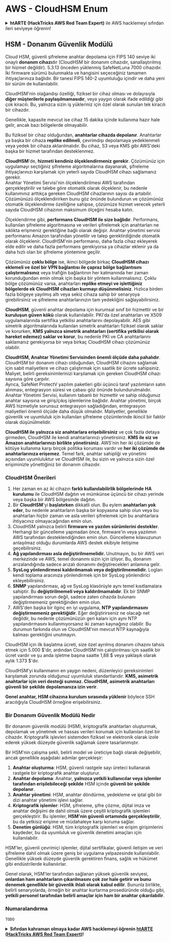 # AWS - CloudHSM Enum

<details>

<summary><strong>htARTE (HackTricks AWS Red Team Expert)</strong> ile AWS hacklemeyi sıfırdan ileri seviyeye öğrenin!</summary>

Diğer HackTricks'i destekleme yolları:

- **Şirketinizi HackTricks'te reklamınızı görmek istiyorsanız** veya **HackTricks'i PDF olarak indirmek istiyorsanız** [**ABONELİK PLANLARI**](https://github.com/sponsors/carlospolop)'na göz atın!
- [**Resmi PEASS & HackTricks ürünlerini**](https://peass.creator-spring.com) edinin
- [**The PEASS Family**](https://opensea.io/collection/the-peass-family)'yi keşfedin, özel [**NFT'lerimiz**](https://opensea.io/collection/the-peass-family) koleksiyonumuz
- 💬 [**Discord grubuna**](https://discord.gg/hRep4RUj7f) veya [**telegram grubuna**](https://t.me/peass) katılın veya **Twitter** 🐦 [**@hacktricks\_live**](https://twitter.com/hacktricks\_live)'ı takip edin.
- **Hacking püf noktalarınızı paylaşarak PR'lar göndererek** [**HackTricks**](https://github.com/carlospolop/hacktricks) ve [**HackTricks Cloud**](https://github.com/carlospolop/hacktricks-cloud) github depolarına katkıda bulunun.

</details>

## HSM - Donanım Güvenlik Modülü

Cloud HSM, güvenli şifreleme anahtar depolama için FIPS 140 seviye iki onaylı **donanım cihazı**dır (CloudHSM bir donanım cihazıdır, sanallaştırılmış bir hizmet değildir). 5.3.13 önceden yüklenmiş SafeNetLuna 7000 cihazıdır. İki firmware sürümü bulunmakta ve hangisini seçeceğiniz tamamen ihtiyaçlarınıza bağlıdır. Bir tanesi FIPS 140-2 uyumluluğu içindir ve daha yeni bir sürüm de kullanılabilir.

CloudHSM'nin olağandışı özelliği, fiziksel bir cihaz olması ve dolayısıyla **diğer müşterilerle paylaşılmamasıdır**, veya yaygın olarak ifade edildiği gibi çok kiracılı. Bu, yalnızca sizin iş yükleriniz için özel olarak sunulan tek kiracılı bir cihazdır.

Genellikle, kapasite mevcut ise cihaz 15 dakika içinde kullanıma hazır hale gelir, ancak bazı bölgelerde olmayabilir.

Bu fiziksel bir cihaz olduğundan, **anahtarlar cihazda depolanır**. Anahtarlar ya başka bir cihaza **replike edilmeli**, çevrimdışı depolamaya yedeklenmeli veya yedek bir cihaza aktarılmalıdır. Bu cihaz, S3 veya KMS gibi AWS'deki başka bir hizmet tarafından desteklenmez.

**CloudHSM**'de, **hizmeti kendiniz ölçeklendirmeniz gerekir**. Çözümünüz için uygulamayı seçtiğiniz şifreleme algoritmalarına dayanarak, şifreleme ihtiyaçlarınızı karşılamak için yeterli sayıda CloudHSM cihazı sağlamanız gerekir.\
Anahtar Yönetimi Servisi'nin ölçeklendirilmesi AWS tarafından gerçekleştirilir ve talebe göre otomatik olarak ölçeklenir, bu nedenle kullanımınız arttıkça gereken CloudHSM cihazlarının sayısı da artabilir. Çözümünüzü ölçeklendirirken bunu göz önünde bulundurun ve çözümünüz otomatik ölçeklendirme özelliğine sahipse, çözümüze hizmet verecek yeterli sayıda CloudHSM cihazının maksimum ölçeğini hesaba katın.

Ölçeklendirme gibi, **performans CloudHSM ile size bağlıdır**. Performans, kullanılan şifreleme algoritmasına ve verileri şifrelemek için anahtarları ne sıklıkta erişmeniz gerektiğine bağlı olarak değişir. Anahtar yönetimi servisi performansı Amazon tarafından yönetilir ve talep gerektirdiğinde otomatik olarak ölçeklenir. CloudHSM'nin performansı, daha fazla cihaz ekleyerek elde edilir ve daha fazla performans gerekiyorsa ya cihazlar eklenir ya da daha hızlı olan bir şifreleme yöntemine geçilir.

Çözümünüz **çoklu bölge** ise, ikinci bölgede birkaç **CloudHSM cihazı eklemeli ve özel bir VPN bağlantısı ile çapraz bölge bağlantısını çalıştırmalısınız** veya trafiğin bağlantının her katmanında her zaman korunduğundan emin olmak için başka bir yöntem kullanmalısınız. Çoklu bölge çözümünüz varsa, anahtarları **replike etmeyi ve işlettiğiniz bölgelerde ek CloudHSM cihazları kurmayı düşünmelisiniz**. Hızlıca birden fazla bölgeye yayılmış altı veya sekiz cihaza sahip bir senaryoya girebilirsiniz ve şifreleme anahtarlarınızın tam yedekliğini sağlayabilirsiniz.

**CloudHSM**, güvenli anahtar depolama için kurumsal sınıf bir hizmettir ve bir **kuruluşun güven kökü** olarak kullanılabilir. PKI'da özel anahtarları ve X509 uygulamalarında sertifika yetkilisi anahtarlarını depolayabilir. AES gibi simetrik algoritmalarında kullanılan simetrik anahtarları fiziksel olarak saklar ve korurken, **KMS yalnızca simetrik anahtarları (sertifika yetkilisi olarak hareket edemez) saklar ve korur**, bu nedenle PKI ve CA anahtarlarını saklamanız gerekiyorsa bir veya birkaç CloudHSM cihazı çözümünüz olabilir.

**CloudHSM, Anahtar Yönetimi Servisinden önemli ölçüde daha pahalıdır**. CloudHSM bir donanım cihazı olduğundan, CloudHSM cihazını sağlamak için sabit maliyetlere ve cihazı çalıştırmak için saatlik bir ücrete sahipsiniz. Maliyet, belirli gereksinimlerinizi karşılamak için gereken CloudHSM cihazı sayısına göre çarpılır.\
Ayrıca, SafeNet ProtectV yazılım paketleri gibi üçüncü taraf yazılımların satın alınması, entegrasyon süresi ve çabası göz önünde bulundurulmalıdır. Anahtar Yönetimi Servisi, kullanım tabanlı bir hizmettir ve sahip olduğunuz anahtar sayısına ve giriş/çıkış işlemlerine bağlıdır. Anahtar yönetimi, birçok AWS hizmetiyle sorunsuz entegrasyon sağladığından, entegrasyon maliyetleri önemli ölçüde daha düşük olmalıdır. Maliyetler, genellikle güvenlik ve uyumluluk için kullanılan şifreleme çözümlerinde ikincil bir faktör olarak düşünülmelidir.

**CloudHSM ile yalnızca siz anahtarlara erişebilirsiniz** ve çok fazla detaya girmeden, CloudHSM ile kendi anahtarlarınızı yönetirsiniz. **KMS ile siz ve Amazon anahtarlarınızı birlikte yönetirsiniz**. AWS'nin her iki çözümde de kötüye kullanıma karşı birçok politika koruması vardır ve **her iki çözümde de anahtarlarınıza erişemez**. Temel fark, anahtar sahipliği ve yönetimi açısından uyumluluktur ve CloudHSM ile, bu sizin ve yalnızca sizin özel erişiminizle yönettiğiniz bir donanım cihazıdır.

### CloudHSM Önerileri

1. Her zaman en az iki cihazın **farklı kullanılabilirlik bölgelerinde** **HA kurulumu** ile CloudHSM dağıtın ve mümkünse üçüncü bir cihazı yerinde veya başka bir AWS bölgesinde dağıtın.
2. Bir **CloudHSM**'yi **başlatırken** dikkatli olun. Bu eylem **anahtarları yok eder**, bu nedenle anahtarların başka bir kopyasına sahip olun veya bu anahtarları hiçbir zaman ve asla verileri şifrelemek için bu anahtarlara ihtiyacınız olmayacağından emin olun.
3. CloudHSM yalnızca belirli **firmware ve yazılım sürümlerini destekler**. Herhangi bir güncelleme yapmadan önce, firmware'in veya yazılımın AWS tarafından desteklendiğinden emin olun. Güncelleme kılavuzunun anlaşılmaz olduğu durumlarda AWS destek ekibiyle iletişime geçebilirsiniz.
4. **Ağ yapılandırması asla değiştirilmemelidir.** Unutmayın, bu bir AWS veri merkezinde ve AWS, temel donanımı sizin için izliyor. Bu, donanım arızalandığında sadece arızalı donanımı değiştirecekleri anlamına gelir.
5. **SysLog yönlendirmesi kaldırılmamalı veya değiştirilmemelidir.** Logları kendi toplama aracınıza yönlendirmek için bir SysLog yönlendirici ekleyebilirsiniz.
6. **SNMP** yapılandırması, ağ ve SysLog klasörüyle aynı temel kısıtlamalara sahiptir. Bu **değiştirilmemeli veya kaldırılmamalıdır**. Ek bir SNMP yapılandırması sorun değil, sadece zaten cihazda bulunanı değiştirmemeniz gerektiğinden emin olun.
7. AWS'den başka bir ilginç en iyi uygulama, **NTP yapılandırmasını değiştirmemeniz gerektiğidir**. Eğer değiştirirseniz ne olacağı net değildir, bu nedenle çözümünüzün geri kalanı için aynı NTP yapılandırmasını kullanmıyorsanız iki zaman kaynağınız olabilir. Bu durumun farkında olun ve CloudHSM'nin mevcut NTP kaynağıyla kalması gerektiğini unutmayın.

CloudHSM için ilk başlatma ücreti, size özel ayrılmış donanım cihazını tahsis etmek için 5.000 $'dır, ardından CloudHSM'nin çalıştırılması için saatlik bir ücret vardır ve şu anda işletme başına saatte 1,88 $ veya yaklaşık olarak aylık 1.373 $'dır.

CloudHSM'yi kullanmanın en yaygın nedeni, düzenleyici gereksinimleri karşılamak zorunda olduğunuz uyumluluk standartlarıdır. **KMS, asimetrik anahtarlar için veri desteği sunmaz. CloudHSM, asimetrik anahtarları güvenli bir şekilde depolamanıza izin verir**.

**Genel anahtar, HSM cihazına kurulum sırasında yüklenir** böylece SSH aracılığıyla CloudHSM örneğine erişebilirsiniz.
### Bir Donanım Güvenlik Modülü Nedir

Bir donanım güvenlik modülü (HSM), kriptografik anahtarları oluşturmak, depolamak ve yönetmek ve hassas verileri korumak için kullanılan özel bir cihazdır. Kriptografik işlevleri sistemden fiziksel ve elektronik olarak izole ederek yüksek düzeyde güvenlik sağlamak üzere tasarlanmıştır.

Bir HSM'nin çalışma şekli, belirli model ve üreticiye bağlı olarak değişebilir, ancak genellikle aşağıdaki adımlar gerçekleşir:

1. **Anahtar oluşturma**: HSM, güvenli rastgele sayı üreteci kullanarak rastgele bir kriptografik anahtar oluşturur.
2. **Anahtar depolama**: Anahtar, **yalnızca yetkili kullanıcılar veya işlemler tarafından erişilebileceği şekilde** HSM içinde **güvenli bir şekilde depolanır**.
3. **Anahtar yönetimi**: HSM, anahtar döndürme, yedekleme ve iptal gibi bir dizi anahtar yönetimi işlevi sağlar.
4. **Kriptografik işlemler**: HSM, şifreleme, şifre çözme, dijital imza ve anahtar değişimi de dahil olmak üzere çeşitli kriptografik işlemleri gerçekleştirir. Bu işlemler, **HSM'nin güvenli ortamında gerçekleştirilir**, bu da yetkisiz erişime ve müdahaleye karşı koruma sağlar.
5. **Denetim günlüğü**: HSM, tüm kriptografik işlemleri ve erişim girişimlerini kaydeder, bu da uyumluluk ve güvenlik denetimi amaçları için kullanılabilir.

HSM'ler, güvenli çevrimiçi işlemler, dijital sertifikalar, güvenli iletişim ve veri şifreleme dahil olmak üzere geniş bir uygulama yelpazesinde kullanılabilir. Genellikle yüksek düzeyde güvenlik gerektiren finans, sağlık ve hükümet gibi endüstrilerde kullanılırlar.

Genel olarak, HSM'ler tarafından sağlanan yüksek güvenlik seviyesi, **onlardan ham anahtarların çıkarılmasını çok zor hale getirir ve bunu denemek genellikle bir güvenlik ihlali olarak kabul edilir**. Bununla birlikte, belirli senaryolarda, örneğin bir anahtar kurtarma prosedüründe olduğu gibi, **yetkili personel tarafından belirli amaçlar için ham bir anahtar çıkarılabilir**.

### Numaralandırma
```
TODO
```
<details>

<summary><strong>Sıfırdan kahraman olmaya kadar AWS hacklemeyi öğrenin</strong> <a href="https://training.hacktricks.xyz/courses/arte"><strong>htARTE (HackTricks AWS Red Team Expert)</strong></a><strong>!</strong></summary>

HackTricks'ı desteklemenin diğer yolları:

* **Şirketinizi HackTricks'te reklamını görmek istiyorsanız** veya **HackTricks'i PDF olarak indirmek istiyorsanız** [**ABONELİK PLANLARI**](https://github.com/sponsors/carlospolop)'na göz atın!
* [**Resmi PEASS & HackTricks ürünlerini**](https://peass.creator-spring.com) edinin
* [**The PEASS Family'yi**](https://opensea.io/collection/the-peass-family) keşfedin, özel [**NFT'lerimiz**](https://opensea.io/collection/the-peass-family) koleksiyonumuz
* **Katılın** 💬 [**Discord grubuna**](https://discord.gg/hRep4RUj7f) veya [**telegram grubuna**](https://t.me/peass) veya bizi **Twitter** 🐦 [**@hacktricks\_live**](https://twitter.com/hacktricks\_live)**'da takip edin.**
* **Hacking püf noktalarınızı paylaşarak PR'ler göndererek** [**HackTricks**](https://github.com/carlospolop/hacktricks) ve [**HackTricks Cloud**](https://github.com/carlospolop/hacktricks-cloud) github depolarına katkıda bulunun.

</details>
